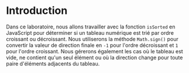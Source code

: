 # Introduction

Dans ce laboratoire, nous allons travailler avec la fonction `isSorted` en JavaScript pour déterminer si un tableau numérique est trié par ordre croissant ou décroissant. Nous utiliserons la méthode `Math.sign()` pour convertir la valeur de direction finale en `-1` pour l'ordre décroissant et `1` pour l'ordre croissant. Nous gérerons également les cas où le tableau est vide, ne contient qu'un seul élément ou où la direction change pour toute paire d'éléments adjacents du tableau.
